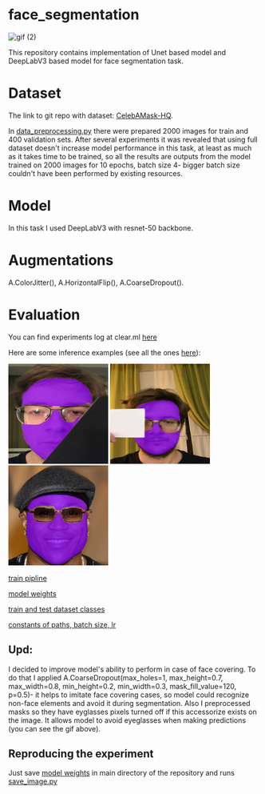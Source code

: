 # face_segmentation
![gif (2)](https://user-images.githubusercontent.com/102593339/208042788-ee023a8d-a8ae-4ab5-9b08-14fe462d5a6b.gif)

This repository contains implementation of Unet based model and DeepLabV3 based model for face segmentation task.

# Dataset
The link to git repo with dataset: [CelebAMask-HQ](https://github.com/switchablenorms/CelebAMask-HQ). 

In [data_preprocessing.py](https://github.com/ashimatyuk/face_segmentation/blob/main/data_preprocessing.py) there were prepared 2000 images for train and 400 validation sets. After several experiments it was revealed that using full dataset doesn't increase model performance in this task, at least as much as it takes time to be trained, so all the results are outputs from the model trained on 2000 images for 10 epochs, batch size 4- bigger batch size couldn't have been performed by existing resources.

# Model

In this task I used DeepLabV3 with resnet-50 backbone.

# Augmentations

A.ColorJitter(), A.HorizontalFlip(), A.CoarseDropout().

# Evaluation

You can find experiments log at clear.ml [here](https://app.clear.ml/projects/e9c8ee298b4442a3b20760785f6bed63/experiments/8e2aaa93bbe34675854b977e51d62e0a/output/execution) 

Here are some inference examples (see all the ones [here](https://github.com/ashimatyuk/face_segmentation/tree/main/predictions)):

<img src='https://github.com/ashimatyuk/face_segmentation/blob/main/predictions/10.jpg' width="200" height='200' /> <img src='https://github.com/ashimatyuk/face_segmentation/blob/main/predictions/14.jpg' width="200" height='200' /> <img src='https://github.com/ashimatyuk/face_segmentation/blob/main/predictions/1.jpg' width="200" height='200' />

[train pipline](https://github.com/ashimatyuk/face_segmentation/blob/main/train.py)

[model weights](https://drive.google.com/file/d/1BNW9jx9MHGPzAC4VKT_6x8PxNoW8Yuh1/view?usp=share_link)

[train and test dataset classes](https://github.com/ashimatyuk/face_segmentation/blob/main/dataset.py)

[constants of paths, batch size, lr](https://github.com/ashimatyuk/face_segmentation/blob/main/const.py)

## Upd:

I decided to improve model's ability to perform in case of face covering. To do that I applied A.CoarseDropout(max_holes=1, max_height=0.7, max_width=0.8, min_height=0.2, min_width=0.3, mask_fill_value=120, p=0.5)- it helps to imitate face covering cases, so model could recognize non-face elements and avoid it during segmentation. Also I preprocessed masks so they have eyglasses pixels turned off if this accessorize exists on the image. It allows model to avoid eyeglasses when making predictions (you can see the gif above).

## Reproducing the experiment

Just save [model weights](https://drive.google.com/file/d/1BNW9jx9MHGPzAC4VKT_6x8PxNoW8Yuh1/view?usp=share_link) in main directory of the repository and runs [save_image.py](https://github.com/ashimatyuk/face_segmentation/blob/main/save_image.py)
